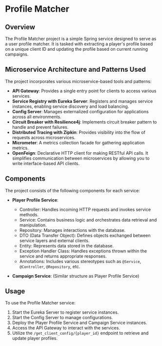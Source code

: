# Profile Matcher

## Overview

The Profile Matcher project is a simple Spring service designed to serve as a user profile matcher. It is tasked with extracting a player's profile based on a unique client ID and updating the profile based on current running campaigns.

## Microservice Architecture and Patterns Used

The project incorporates various microservice-based tools and patterns:

- **API Gateway**: Provides a single entry point for clients to access various services.
- **Service Registry with Eureka Server**: Registers and manages service instances, enabling service discovery and load balancing.
- **Config Server**: Manages externalized configuration for applications across all environments.
- **Circuit Breaker with Resilience4j**: Implements circuit breaker pattern to handle and prevent failures.
- **Distributed Tracing with Zipkin**: Provides visibility into the flow of requests across microservices.
- **Micrometer**: A metrics collection facade for gathering application metrics.
- **OpenFeign**: Declarative HTTP client for making RESTful API calls. It simplifies communication between microservices by allowing you to write interface-based API clients.

## Components

The project consists of the following components for each service:

- **Player Profile Service**:
  - Controller: Handles incoming HTTP requests and invokes service methods.
  - Service: Contains business logic and orchestrates data retrieval and manipulation.
  - Repository: Manages interactions with the database.
  - DTO (Data Transfer Object): Defines objects exchanged between service layers and external clients.
  - Entity: Represents data stored in the database.
  - Exception Handler Class: Handles exceptions thrown within the service and returns appropriate responses.
  - Annotations: Includes various stereotypes such as `@Service`, `@Controller`, `@Repository`, etc.

- **Campaign Service**: (Similar structure as Player Profile Service)

## Usage

To use the Profile Matcher service:

1. Start the Eureka Server to register service instances.
2. Start the Config Server to manage configurations.
3. Deploy the Player Profile Service and Campaign Service instances.
4. Access the API Gateway to interact with the services.
5. Utilize the `/get_client_config/{player_id}` endpoint to retrieve and update player profiles.

